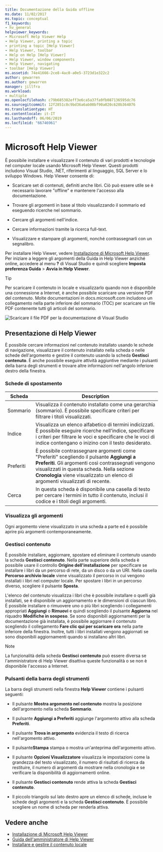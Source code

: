 ```yaml
---
title: Documentazione della Guida offline
ms.date: 11/02/2017
ms.topic: conceptual
f1_keywords:
- hv_general
helpviewer_keywords:
- Microsoft Help Viewer Help
- Help Viewer, printing a topic
- printing a topic [Help Viewer]
- Help Viewer, toolbar
- Help on Help [Help Viewer]
- Help Viewer, window components
- Help Viewer, navigating
- toolbar [Help Viewer]
ms.assetid: 74e41666-2ce8-4ac0-a0e5-3723d1e322c2
author: gewarren
ms.author: gewarren
manager: jillfra
ms.workload:
- multiple
ms.openlocfilehash: c79b685382eff3e6ca5a37fa9fb087136595dc76
ms.sourcegitcommit: 12f2851c8c9bd36a6ab00bf90a020c620b364076
ms.translationtype: HT
ms.contentlocale: it-IT
ms.lasthandoff: 06/06/2019
ms.locfileid: "66746961"
---
```

# <a name="microsoft-help-viewer"></a>Microsoft Help Viewer

È possibile installare e visualizzare il contenuto di vari prodotti e tecnologie nel computer locale usando Microsoft Help Viewer. Questi prodotti includono Visual Studio, .NET, riferimenti al linguaggio, SQL Server e lo sviluppo Windows. Help Viewer consente di:

- Scaricare set di contenuti, definiti anche libri. Ciò può essere utile se è necessario lavorare "offline" e mantenere l'accesso alla documentazione.

- Trovare gli argomenti in base al titolo visualizzando il sommario ed eseguendo ricerche nel sommario.

- Cercare gli argomenti nell'indice.

- Cercare informazioni tramite la ricerca full-text.

- Visualizzare e stampare gli argomenti, nonché contrassegnarli con un segnalibro.

Per installare Help Viewer, vedere [Installazione di Microsoft Help Viewer](../help-viewer/installation.md). Per iniziare a leggere gli argomenti della Guida in Help Viewer anziché online, accedere al menu **?** di Visual Studio e quindi scegliere **Imposta preferenza Guida** > **Avvia in Help Viewer**.

> [!TIP]
> Per scaricare il contenuto in locale e visualizzarlo quando non è disponibile una connessione a Internet, è anche possibile scaricare una versione PDF del contenuto. Molte documentazioni in docs.microsoft.com includono un collegamento nella parte inferiore del sommario (TOC) per scaricare un file PDF contenente tutti gli articoli del sommario.
>
> ![Scaricare il file PDF per la documentazione di Visual Studio](media/overview/download-pdf.png)

## <a name="help-viewer-tour"></a>Presentazione di Help Viewer

È possibile cercare informazioni nel contenuto installato usando le schede di navigazione, visualizzare il contenuto installato nella scheda o nelle schede dell'argomento e gestire il contenuto usando la scheda **Gestisci contenuto**. È anche possibile eseguire attività aggiuntive mediante i pulsanti della barra degli strumenti e trovare altre informazioni nell'angolo inferiore destro della finestra.

### <a name="navigation-tabs"></a>Schede di spostamento

|Scheda|Description|
|---|-----------|
|Sommario|Visualizza il contenuto installato come una gerarchia (sommario). È possibile specificare criteri per filtrare i titoli visualizzati.|
|Indice|Visualizza un elenco alfabetico di termini indicizzati. È possibile eseguire ricerche nell'indice, specificare i criteri per filtrare le voci e specificare che le voci di indice contengano o inizino con il testo desiderato.|
|Preferiti|È possibile contrassegnare argomenti come "Preferiti" scegliendo il pulsante **Aggiungi a Preferiti**. Gli argomenti così contrassegnati vengono visualizzati in questa scheda. Nella sezione **Cronologia** viene visualizzato un elenco di argomenti visualizzati di recente.|
|Cerca|In questa scheda è disponibile una casella di testo per cercare i termini in tutto il contenuto, inclusi il codice e i titoli degli argomenti.|

### <a name="view-topics"></a>Visualizza gli argomenti

Ogni argomento viene visualizzato in una scheda a parte ed è possibile aprire più argomenti contemporaneamente.

### <a name="manage-content"></a>Gestisci contenuto

È possibile installare, aggiornare, spostare ed eliminare il contenuto usando la scheda **Gestisci contenuto**. Nella parte superiore della scheda è possibile usare il controllo **Origine dell'installazione** per specificare se installare i libri da un percorso di rete, da un disco o da un URI. Nella casella **Percorso archivio locale** viene visualizzato il percorso in cui vengono installati i libri nel computer locale. Per spostare i libri in un percorso diverso, scegliere il pulsante **Sposta**.

L'elenco del contenuto visualizza i libri che è possibile installare o quelli già installati, se è disponibile un aggiornamento e le dimensioni di ciascun libro. È possibile installare o rimuovere uno o più libri scegliendo i collegamenti appropriati **Aggiungi** o **Rimuovi** e quindi scegliendo il pulsante **Aggiorna** nel riquadro **Modifiche in sospeso**. Se sono disponibili aggiornamenti per la documentazione già installata, è possibile aggiornare il contenuto scegliendo il collegamento **Fare clic qui per scaricare ora** nella parte inferiore della finestra. Inoltre, tutti i libri installati vengono aggiornati se sono disponibili aggiornamenti quando si installano altri libri.

> [!NOTE]
> La funzionalità della scheda **Gestisci contenuto** può essere diversa se l'amministratore di Help Viewer disattiva queste funzionalità o se non è disponibile l'accesso a Internet.

### <a name="toolbar-buttons"></a>Pulsanti della barra degli strumenti

La barra degli strumenti nella finestra **Help Viewer** contiene i pulsanti seguenti:

- Il pulsante **Mostra argomento nel contenuto** mostra la posizione dell'argomento nella scheda **Sommario**.

- Il pulsante **Aggiungi a Preferiti** aggiunge l'argomento attivo alla scheda **Preferiti**.

- Il pulsante **Trova in argomento** evidenzia il testo di ricerca nell'argomento attivo.

- Il pulsante**Stampa** stampa o mostra un'anteprima dell'argomento attivo.

- Il pulsante **Opzioni Visualizzatore** visualizza le impostazioni come la grandezza del testo visualizzato, il numero di risultati di ricerca da restituire, il numero di argomenti da mostrare nella cronologia e se verificare la disponibilità di aggiornamenti online.

- Il pulsante **Gestisci contenuto** rende attiva la scheda **Gestisci contenuto**.

- Il piccolo triangolo sul lato destro apre un elenco di schede, incluse le schede degli argomenti e la scheda **Gestisci contenuto**. È possibile scegliere un nome di scheda per renderla attiva.

## <a name="see-also"></a>Vedere anche

- [Installazione di Microsoft Help Viewer](../help-viewer/installation.md)
- [Guida dell'amministratore di Help Viewer](../help-viewer/administrator-guide.md)
- [Installare e gestire il contenuto locale](../help-viewer/install-manage-local-content.md)
